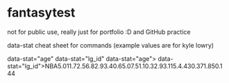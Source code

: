 # fantasytest


not for public use, really just for portfolio :D and GitHub practice

data-stat cheat sheet for commands (example values are for kyle lowry)

data-stat="age"
data-stat="lg_id"
data-stat="age">
data-stat="lg_id">NBA</td><td class="right" 
data-stat="fg_per_mp">5.0</td><td class="right" 
data-stat="fga_per_mp">11.7</td><td class="right" 
data-stat="fg3_per_mp">2.5</td><td class="right" 
data-stat="fg3a_per_mp">6.8</td><td class="right" 
data-stat="ft_per_mp">2.9</td><td class="right" 
data-stat="fta_per_mp">3.4</td><td class="right" 
data-stat="orb_per_mp">0.6</td><td class="right" 
data-stat="trb_per_mp">5.0</td><td class="right" 
data-stat="ast_per_mp">7.5</td><td class="right" 
data-stat="stl_per_mp">1.1</td><td class="right" 
data-stat="blk_per_mp">0.3</td><td class="right" 
data-stat="tov_per_mp">2.9</td><td class="right" 
data-stat="pf_per_mp">3.1</td><td class="right" 
data-stat="pts_per_mp">15.4</td><td class="right" 
data-stat="fg_pct">.430</td><td class="right" 
data-stat="fg3_pct">.371</td><td class="right" 
data-stat="ft_pct">.850</td><td class="right" 
data-stat="ws_per_48">.144
